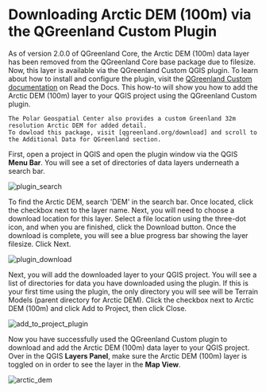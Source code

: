 # Downloading Arctic DEM (100m) via the QGreenland Custom Plugin

As of version 2.0.0 of QGreenland Core, the Arctic DEM (100m) data layer has been removed from the 
QGreenland Core base package due to filesize. Now, this layer is available via the QGreenland Custom
QGIS plugin. To learn about how to install and configure the plugin, visit the 
[QGreenland Custom documentation](https://qgreenland-plugin.readthedocs.io/en/latest/)
on Read the Docs. This how-to will show you how to add the Arctic DEM (100m) layer to your QGIS project
using the QGreenland Custom plugin.

```{note}
The Polar Geospatial Center also provides a custom Greenland 32m resolution Arctic DEM for added detail.
To dowload this package, visit [qgreenland.org/download] and scroll to the Additional Data for QGreenland section.
```

First, open a project in QGIS and open the plugin window via the QGIS **Menu Bar**. 
You will see a set of directories of data layers underneath a search bar. 

![plugin_search](/_images/plugin_search.jpg)

To find the Arctic DEM, search 'DEM' in the search bar. Once located, click the checkbox next to the layer name. 
Next, you will need to choose a download location for this layer. Select a file location using the three-dot icon,
and when you are finished, click the Download button. Once the download is complete, you will see a blue 
progress bar showing the layer filesize. Click Next. 

![plugin_download](/_images/plugin_download.jpg)

Next, you will add the downloaded layer to your QGIS project. You will see a list of directories for data you have
downloaded using the plugin. If this is your first time using the plugin, the only directory you will see will be 
Terrain Models (parent directory for Arctic DEM). Click the checkbox next to Arctic DEM (100m) and click 
Add to Project, then click Close.

![add_to_project_plugin](/_images/add_to_project_plugin.jpg)

Now you have successfully used the QGreenland Custom plugin to download and add the Arctic DEM (100m) data layer to 
your QGIS project. Over in the QGIS **Layers Panel**, make sure the Arctic DEM (100m) layer is toggled on in order 
to see the layer in the **Map View**.

![arctic_dem](/_images/arctic_dem.jpg)